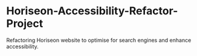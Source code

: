 # Horiseon-Accessibility-Refactor-Project
Refactoring Horiseon website to optimise for search engines and enhance accessibility.
